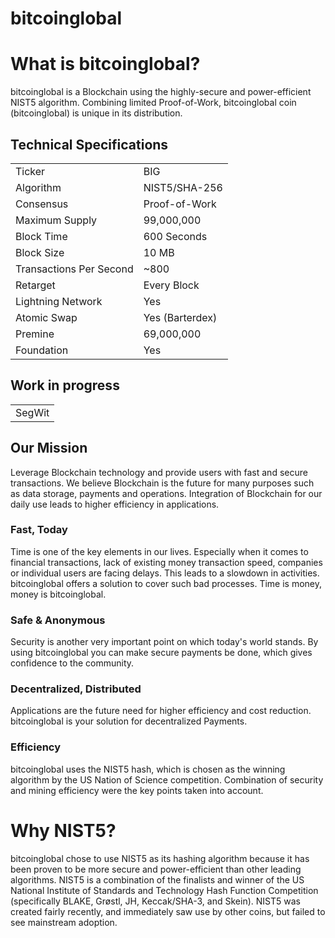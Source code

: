 # bitcoinglobal


# What is bitcoinglobal?
bitcoinglobal is a Blockchain using the highly-secure and power-efficient NIST5 algorithm. Combining limited Proof-of-Work, bitcoinglobal coin (bitcoinglobal) is unique in its distribution. 

<a name="specifications"></a>
## Technical Specifications
<table>
<tr> <td>Ticker</td><td>BIG</td></tr>
<tr> <td>Algorithm</td><td>NIST5/SHA-256</td></tr>
<tr> <td>Consensus</td><td>Proof-of-Work</td></tr>
<tr> <td>Maximum Supply</td><td>99,000,000 </td></tr>
<tr> <td>Block Time</td><td>600 Seconds</td></tr>
<tr> <td>Block Size</td><td>10 MB</td></tr>
<tr> <td>Transactions Per Second</td><td>~800</td></tr>
<tr> <td>Retarget</td><td>Every Block</td></tr>
<tr> <td>Lightning Network</td><td>Yes</td></tr>
<tr> <td>Atomic Swap</td><td>Yes (Barterdex)</td></tr>
<tr> <td>Premine</td><td>69,000,000</td></tr>
<tr> <td>Foundation</td><td>Yes</td></tr>
</table>

## Work in progress
<table>
<tr> <td>SegWit</td></tr>
</table>




## Our Mission
Leverage Blockchain technology and provide users with fast and secure transactions.
We believe Blockchain is the future for many purposes such as data storage, payments and operations. Integration of Blockchain for our daily use leads to higher efficiency in applications.

### Fast, Today
Time is one of the key elements in our lives. Especially when it comes to financial transactions, lack of existing money transaction speed, companies or individual users are facing delays. This leads to a slowdown in activities. bitcoinglobal offers a solution to cover such bad processes. Time is money, money is bitcoinglobal.

### Safe & Anonymous
Security is another very important point on which today's world stands. By using bitcoinglobal you can make secure payments be done, which gives confidence to the community.

### Decentralized, Distributed
Applications are the future need for higher efficiency and cost reduction. bitcoinglobal is your solution for decentralized Payments.

### Efficiency
bitcoinglobal uses the NIST5 hash, which is chosen as the winning algorithm by the US Nation of Science competition. Combination of security and mining efficiency were the key points taken into account.


# Why NIST5?
bitcoinglobal chose to use NIST5 as its hashing algorithm because it has been proven to be more secure and power-efficient than other leading algorithms. NIST5 is a combination of the finalists and winner of the US National Institute of Standards and Technology Hash Function Competition (specifically BLAKE, Grøstl, JH, Keccak/SHA-3, and Skein). NIST5 was created fairly recently, and immediately saw use by other coins, but failed to see mainstream adoption.
